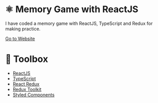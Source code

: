# ⚛️ Memory Game with ReactJS

I have coded a memory game with ReactJS, TypeScript and Redux for making practice.

<a href="https://redux-memory-game.vercel.app/">Go to Website</a>

# 🧰 Toolbox

<ul style="list-style-type:disc">
   <li><a href="https://reactjs.org">ReactJS</a></li>
   <li><a href="https://www.typescriptlang.org/">TypeScript</a></li>
   <li><a href="https://react-redux.js.org/">React Redux</a></li>
   <li><a href="https://redux-toolkit.js.org/">Redux Toolkit</a></li>
   <li><a href="https://styled-components.com">Styled Components</a></li>
</ul>
